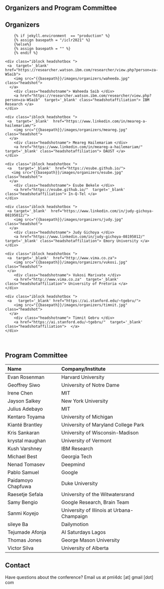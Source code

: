 

## Organizers and Program Committee

## Organizers  

        {% if jekyll.environment  == "production" %}
        {% assign basepath = "/iclr2021" %}
        {%else%}
        {% assign basepath = "" %}
        {% endif %}
       
    
<div>

    <div class="iblock headshotbox ">
     <a  target='_blank'  href="https://researcher.watson.ibm.com/researcher/view.php?person=za-WSaib">
        <img src="{{basepath}}/images/organizers/waheeda.jpg" class="headshot">
      </a>
        <div class="headshotname"> Waheeda Saib </div>
        <a href="https://researcher.watson.ibm.com/researcher/view.php?person=za-WSaib"  target='_blank' class="headshotaffiliation"> IBM Research </a>
    </div>

    <div class="iblock headshotbox ">
     <a  target='_blank'  href="https://www.linkedin.com/in/meareg-a-hailemariam/">
        <img src="{{basepath}}/images/organizers/meareg.jpg" class="headshot">
      </a>
        <div class="headshotname"> Meareg Hailemariam </div>
        <a href="https://www.linkedin.com/in/meareg-a-hailemariam/"  target='_blank' class="headshotaffiliation"> DAUST </a>
    </div>

    <div class="iblock headshotbox ">
     <a   target='_blank'  href="https://esube.github.io/">
       <img src="{{basepath}}/images/organizers/esube.jpg" class="headshot">        
      </a>
        <div class="headshotname"> Esube Bekele </div>
        <a href="https://esube.github.io/"  target='_blank' class="headshotaffiliation"> In-Q-Tel </a>
    </div>

    <div class="iblock headshotbox ">
     <a target='_blank'  href="https://www.linkedin.com/in/judy-gichoya-08195012/">
        <img src="{{basepath}}/images/organizers/judy.jpg" class="headshot">
      </a>
        <div class="headshotname"> Judy Gichoya </div>
        <a href="https://www.linkedin.com/in/judy-gichoya-08195012/"  target='_blank' class="headshotaffiliation"> Emory University </a>
    </div>

    <div class="iblock headshotbox "> 
     <a  target='_blank'  href="http://www.vima.co.za">
        <img src="{{basepath}}/images/organizers/vukosi.jpg" class="headshot">
     </a>
        <div class="headshotname"> Vukosi Marivate </div>
        <a href="http://www.vima.co.za"  target='_blank' class="headshotaffiliation"> University of Pretoria </a>
    </div>

    <div class="iblock headshotbox ">
     <a   target='_blank' href="https://ai.stanford.edu/~tgebru/">
        <img src="{{basepath}}/images/organizers/timnit.jpg" class="headshot">
      </a>
        <div class="headshotname"> Timnit Gebru </div>
        <a href="https://ai.stanford.edu/~tgebru/"  target='_blank' class="headshotaffiliation">  </a>
    </div>

</div>

<br>

## Program Committee

| Name			| Company/Institute |
| :---			|:---		    |
| Evan Rosenman		| Harvard University|
| Geoffrey Siwo		| University of Notre Dame | 
| Irene	Chen		| MIT|
| Jayson Salkey		| New York University|
| Julius Adebayo	| MIT| 
| Kentaro Toyama	| University of Michigan|
| Kianté Brantley	| University of Maryland College Park|
| Kris Sankaran		| University of Wisconsin-Madison| 
| krystal maughan	| University of Vermont|
| Kush	Varshney	| IBM Research|
| Michael Best		| Georgia Tech| 
| Nenad	Tomasev		| Deepmind| 
| Pablo Samuel		| Google|
| Paidamoyo Chapfuwa	| Duke University|
| Raesetje Sefala 	| University of the Witwatersrand| 
| Samy Bengio 		| Google Research, Brain Team|
| Sanmi Koyejo		| University of Illinois at Urbana-Champaign|
| sileye Ba 		| Dailymotion|
| Tejumade Afonja	| AI Saturdays Lagos| 
| Thomas Jones		| George Mason University|
| Victor Silva		| University of Alberta|

## Contact

Have questions about the conference? Email us at pml4dc [at] gmail [dot] com
